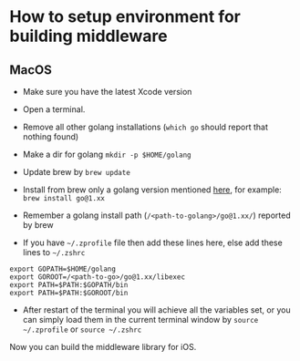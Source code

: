 # How to setup environment for building middleware
## MacOS

- Make sure you have the latest Xcode version
- Open a terminal.
- Remove all other golang installations (`which go` should report that nothing found)
- Make a dir for golang `mkdir -p $HOME/golang`
- Update brew by `brew update`
- Install from brew only a golang version mentioned [here](https://github.com/anyproto/anytype-heart/blob/main/docs/Build.md#build-from-source), for example: `brew install go@1.xx`
- Remember a golang install path (`/<path-to-golang>/go@1.xx/`) reported by brew

- If you have `~/.zprofile` file then add these lines here, else add these lines to `~/.zshrc`

```
export GOPATH=$HOME/golang
export GOROOT=/<path-to-go>/go@1.xx/libexec
export PATH=$PATH:$GOPATH/bin
export PATH=$PATH:$GOROOT/bin
```
- After restart of the terminal you will achieve all the variables set,
or you can simply load them in the current terminal window by `source ~/.zprofile` or `source ~/.zshrc`

Now you can build the middleware library for iOS.

